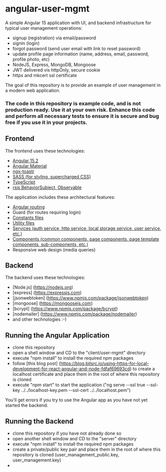 # angular-user-mgmt
A simple Angular 15 application with UI, and backend infrastructure for typical user management operations:
- signup (registration) via email/password
- signin (login)
- forgot password (send user email with link to reset password)
- update profile page information (name, address, email, password, profile photo, etc)
- NodeJS, Express, MongoDB, Mongoose
- JWT delivered vis httpOnly, secure cookie
- https and mkcert ssl certificate

The goal of this repository is to provide an example of user management in a modern web application. 
### The code in this repository is example code, and is not production ready. Use it at your own risk. Enhance this code and perform all necessary tests to ensure it is secure and bug free if you use it in your projects.

## Frontend
The frontend uses these technologies:
- [Angular 15.2](https://angular.io)
- [Angular Material](https://material.angular.io)
- [ngx-toastr](https://www.npmjs.com/package/ngx-toastr)
- [SASS (for styling, supercharged CSS)](https://sass-lang.com)
- [TypeScript](https://www.typescriptlang.org)
- [rsjs BehaviorSubject, Observable](https://rxjs.dev/guide/overview)

The application includes these architectural features:
- [Angular routing](https://angular.io/guide/routing-overview)
- Guard (for routes requiring login)
- [Constants files](https://github.com/glafrance/angular-user-mgmt/blob/main/client/user-mgmt/src/app/constants/constants.ts)
- [Utility files](https://github.com/glafrance/angular-user-mgmt/tree/main/client/user-mgmt/src/app/utils)
- [Services (auth service, http service, local storage service, user service, etc.)](https://github.com/glafrance/angular-user-mgmt/tree/main/client/user-mgmt/src/app/services)
- [Components (common components, page components, page template components, sub-components, etc.)](https://github.com/glafrance/angular-user-mgmt/tree/main/client/user-mgmt/src/app/components)
- Responsive web design (media queries)

## Backend
The backend uses these technologies:
- [Node.js] (https://nodejs.org)
- [express] (https://expressjs.com)
- [jsonwebtoken] (https://www.npmjs.com/package/jsonwebtoken)
- [mongoose] (https://mongoosejs.com)
- [bcrypt] (https://www.npmjs.com/package/bcrypt)
- [nodemailer] (https://www.npmjs.com/package/nodemailer)
- and other technologies :-)

## Running the Angular Application
- clone this repository
- open a shell window and CD to the "client/user-mgmt" directory
- execute "npm install" to install the required npm packages
- follow [this blog post] (https://blog.bitsrc.io/using-https-for-local-development-for-react-angular-and-node-fdfaf69693cd) to create a localhost certificate and place them in the root of where this repository is cloned
- execute "npm start" to start the application ("ng serve --ssl true --ssl-key ../../localhost-key.pem --ssl-cert ../../localhost.pem")

You'll get errors if you try to use the Angular app as you have not yet started the backend.

## Running the Backend
- clone this repository if you have not already done so
- open another shell window and CD to the "server" directory
- execute "npm install" to install the required npm packages
- create a private/public key pair and place them in the root of where this repository is cloned (user_management_public.key, user_management.key)
- 
